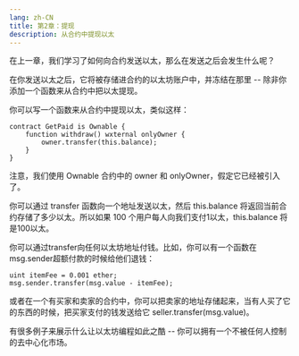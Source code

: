 ```yaml
---
lang: zh-CN
title: 第2章：提现
description: 从合约中提现以太
---
```


在上一章，我们学习了如何向合约发送以太，那么在发送之后会发生什么呢？

在你发送以太之后，它将被存储进合约的以太坊账户中，并冻结在那里 -- 除非你添加一个函数来从合约中把以太提现。

你可以写一个函数来从合约中提现以太，类似这样：

```solidity
contract GetPaid is Ownable {
	function withdraw() wxternal onlyOwner {
		owner.transfer(this.balance);
	}
}
```

注意，我们使用 Ownable 合约中的 owner 和 onlyOwner，假定它已经被引入了。

你可以通过 transfer 函数向一个地址发送以太，然后 this.balance 将返回当前合约存储了多少以太。所以如果 100 个用户每人向我们支付1以太，this.balance 将是100以太。

你可以通过transfer向任何以太坊地址付钱。比如，你可以有一个函数在msg.sender超额付款的时候给他们退钱：

```solidity
uint itemFee = 0.001 ether;
msg.sender.transfer(msg.value - itemFee);
```

或者在一个有买家和卖家的合约中，你可以把卖家的地址存储起来，当有人买了它的东西的时候，把买家支付的钱发送给它 seller.transfer(msg.value)。

有很多例子来展示什么让以太坊编程如此之酷 -- 你可以拥有一个不被任何人控制的去中心化市场。